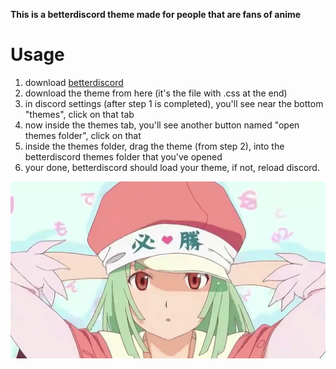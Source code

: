 __This is a betterdiscord theme made for people that are fans of anime__

# Usage
1. download [betterdiscord](https://betterdiscord.app/)
2. download the theme from here (it's the file with .css at the end)
3. in discord settings (after step 1 is completed), you'll see near the bottom "themes", click on that tab
4. now inside the themes tab, you'll see another button named "open themes folder", click on that
5. inside the themes folder, drag the theme (from step 2), into the betterdiscord themes folder that you've opened
6. your done, betterdiscord should load your theme, if not, reload discord.


![](https://github.com/crjase/RenaiCirculation-Theme/blob/main/RenaiCirculation.png?raw=true)
